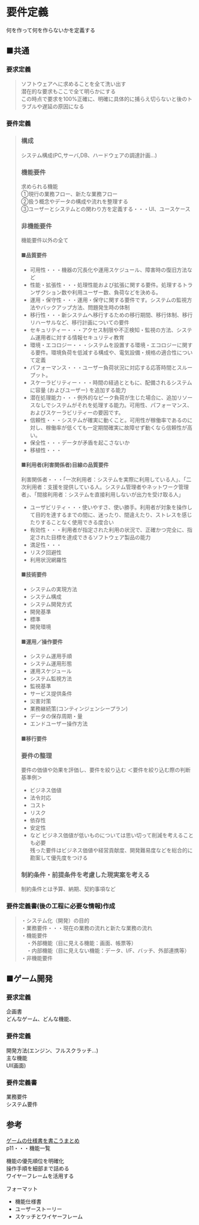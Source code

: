 # 要件定義
何を作って何を作らないかを定義する  
## ■共通
### 要求定義
> ソフトウェアへに求めることを全て洗い出す  
> 潜在的な要求もここで全て明らかにする  
> この時点で要求を100%正確に、明確に具体的に捕らえ切らないと後のトラブルや遅延の原因になる  
### 要件定義
> ### 構成
> システム構成(PC,サーバ,DB、ハードウェアの調達計画...)  
> ### 機能要件
> 求められる機能  
> ①現行の業務フロー、新たな業務フロー  
> ②扱う概念やデータの構成や流れを整理する  
> ③ユーザーとシステムとの関わり方を定義する・・・UI、ユースケース    
> ### 非機能要件
> 機能要件以外の全て  
> #### ■品質要件
> - 可用性・・・機器の冗長化や運用スケジュール、障害時の復旧方法など  
> - 性能・拡張性・・・処理性能および拡張に関する要件。処理するトランザクション数や利用ユーザー数、負荷などを決める。  
> - 運用・保守性・・・運用・保守に関する要件です。システムの監視方法やバックアップ方法、問題発生時の体制  
> - 移行性・・・新システムへ移行するための移行期間、移行体制、移行リハーサルなど、移行計画についての要件  
> - セキュリティー・・・アクセス制限や不正検知・監視の方法、システム運用者に対する情報セキュリティ教育
> - 環境・エコロジー・・・システムを設置する環境・エコロジーに関する要件。環境負荷を低減する構成や、電気設備・規格の適合性について定義
> - パフォーマンス・・・ユーザー負荷状況に対応する応答時間とスループット。
> - スケーラビリティー・・・時間の経過とともに、配備されるシステムに容量 (およびユーザー) を追加する能力    
> - 潜在処理能力・・・例外的なピーク負荷が生じた場合に、追加リソースなしでシステムがそれを処理する能力。可用性、パフォーマンス、およびスケーラビリティーの要因です。  
> - 信頼性・・・システムが確実に動くこと。可用性が稼働率であるのに対し、稼働率が低くても一定期間確実に故障せず動くなら信頼性が高い。  
> - 保全性・・・データが矛盾を起こさないか   
> - 移植性・・・  
> #### ■利用者(利害関係者)目線の品質要件
> 利害関係者・・・「一次利用者：システムを実際に利用している人」、「二次利用者：支援を提供している人。システム管理者やネットワーク管理者」、「間接利用者：システムを直接利用しないが出力を受け取る人」  
> - ユーザビリティ・・・使いやすさ、使い勝手。利用者が対象を操作して目的を達するまでの間に、迷ったり、間違えたり、ストレスを感じたりすることなく使用できる度合い  
> - 有効性・・・利用者が指定された利用の状況で、正確かつ完全に、指定された目標を達成できるソフトウェア製品の能力  
> - 満足性・・・  
> - リスク回避性  
> - 利用状況網羅性
> #### ■技術要件
> - システムの実現方法
> - システム構成
> - システム開発方式
> - 開発基準
> - 標準
> - 開発環境
> #### ■運用／操作要件
> - システム運用手順  
> - システム運用形態  
> - 運用スケジュール  
> - システム監視方法  
> - 監視基準  
> - サービス提供条件  
> - 災害対策  
> - 業務継続策(コンティンジェンシープラン)  
> - データの保存周期・量  
> - エンドユーザー操作方法
> #### ■移行要件
> ### 要件の整理
> 要件の価値や効果を評価し、要件を絞り込む
> ＜要件を絞り込む際の判断基準例＞
> - ビジネス価値
> - 法令対応
> - コスト
> - リスク
> - 依存性
> - 安定性
> - など
> ビジネス価値が低いものについては思い切って削減を考えることも必要  
> 残った要件はビジネス価値や経営貢献度、開発難易度などを総合的に勘案して優先度をつける  
> ### 制約条件・前提条件を考慮した現実案を考える
> 制約条件とは予算、納期、契約事項など
### 要件定義書(後の工程に必要な情報)作成
> ・システム化（開発）の目的   
> ・業務要件・・・現在の業務の流れと新たな業務の流れ   
> ・機能要件   
> 　・外部機能（目に見える機能：画面、帳票等）  
> 　・内部機能（目に見えない機能：データ、I/F、バッチ、外部連携等）  
> ・非機能要件

## ■ゲーム開発
### 要求定義
企画書  
どんなゲーム、どんな機能、
### 要件定義
開発方法(エンジン、フルスクラッチ...)  
主な機能  
UI(画面)  
### 要件定義書
業務要件  
システム要件  

## 参考
[ゲームの仕様書を書こうまとめ](https://www.slideshare.net/ChizuruSugimoto/ss-177364439)  
p11・・・機能一覧  

機能の優先順位を明確化  
操作手順を細部まで詰める  
ワイヤーフレームを活用する  

フォーマット
- 機能仕様書
- ユーザーストーリー
- スケッチとワイヤーフレーム  

<!-- 
# 推敲2
### ■共通
#### ・要求定義
まずクライアントが要求定義(=システム開発に求めることをまとめる)をする。  
これを受けて要件定義を行うが、クライアントは潜在的な要求を抱えている場合が多く、この時点でヒアリングして要求を100%正確に、明確に具体的に捕らえないと後のトラブルや遅延の原因になる。  
#### ・要件定義
要件定義では、要求定義を受けてシステム要件への落とし込みをする。    
予算や納期の関係で全ての要求は叶えられないので、要求を整理して、本当に必要なもののみに絞り込む。  
##### システムの全体的な構成
システム構成(PC,サーバ,DB、ハードウェアの調達...)
##### ・機能要件/非機能要件
###### 機能要件
求められる機能  
###### 非機能要件
機能以外の全て  
・品質要件(機能性、信頼性、使用性、効率性、保守性、移植性)  
・利用者視点の品質要件(有効性、効率性、満足性、リスク回避性、利用状況網羅性)  
・技術要件(システムの実現方法、システム構成、システム開発方式、開発基準、標準、開発環境)  
・運用／操作要件(システム運用手順、システム運用形態、運用スケジュール、システム監視方法、監視基準、サービス提供条件、災害対策、業務継続策(コンティンジェンシープラン)、データの保存周期・量、エンドユーザー操作方法)  
・移行要件  
『機能以外』のユーザービリティ、性能、拡張性、セキュリティなどの品質的に関連するもの全般
##### ・要件を整理する
要件の価値や効果を評価し、要件を絞り込む
＜要件を絞り込む際の判断基準例＞
・ビジネス価値
・法令対応
・コスト
・リスク
・依存性
・安定性など
ビジネス価値が低いについては思い切って削減を提案することも必要  
残った要件はビジネス価値や経営貢献度、開発難易度などを総合的に勘案して優先度をつける  
##### ・制約条件・前提条件を考慮した現実案を考える
制約条件とは予算、納期、契約事項など  
##### ・要件定義書(後の工程に必要な情報)
・システム化（開発）の目的  
・業務要件・・・現在の業務の流れと新たな業務の流れ  
・機能要件  
　・外部機能（目に見える機能：画面、帳票等）  
　・内部機能（目に見えない機能：データ、I/F、バッチ、外部連携等）  
・非機能要件  
　・可用性  
　・性能  
　・セキュリティー  
-->

<!-- 
# 推敲
[要件定義とは？作成手順や前後の流れをわかりやすく解説！](https://service.shiftinc.jp/column/8507/)  
### 共通
要件定義とは、求められる条件（要件）の内容や意味を、他と区別できるように明らかにする（定義）という意味の言葉で、システム開発の「目的」を明確にする作業のことを指します。  
システム開発で実装する範囲や内容（システム要件）を決定するための開発工程のひとつです。  

#### 要求定義
クライアントがいる場合はクライアントがまず要求定義(=システム開発に求めることをまとめる)をする。  
これを受けて要件定義を行うが、クライアントは潜在的な要求を抱えている場合が多く、この時点でヒアリングして要求を100%正確に、明確に具体的に捕らえないと後のトラブルや遅延の原因になる。  
①ヒアリングは利害関係者を洗い出して抜け漏れなく行う。各関係者の特性や影響度、関係者間の関係などについても調べておく。  
②ビジネス目標を確認する。ビジネス目標を軸に、要件の整理・優先順位付けをする。  
③初期要件を抽出する  
④非機能要件を確認する  
⑤要件の価値や効果を評価し、要件を絞り込む  
＜要件を絞り込む際の判断基準例＞
・ビジネス価値
・法令対応
・コスト
・リスク
・依存性
・安定性など
ビジネス価値が低いについては思い切って削減を提案することも必要  
残った要件はビジネス価値や経営貢献度、開発難易度などを総合的に勘案して優先度をつける。  
⑥制約条件・前提条件を考慮した現実案を考える   
制約条件とは予算、納期、契約事項など  
前提条件とは、開発作業を行ううえで、開発側(受注側)がユーザー側などから提供を受けられることを前提にしている内容  
たとえばユーザー側の関係者が成果物のレビューにどの程度の時間を割けるか、受入テストは何名でおこなってくれるかなどの内容  
逆に、ユーザー側が考えている前提条件(開発側はこのように作業を進めてくれるはず、など)もある。  
一般的に前提条件は、自分に都合のよい内容になるので、その前提が満たされるかどうかも要件定義の段階で確認しておく必要がある  
その内容は、制約条件の一部となり要件の内容や範囲を制約する  
⑦要件定義書を作成して利害関係者に承認してもらう  
要件定義書は、ユーザー側の利害関係者にレビューしてもらい承認してもらう必要があるので、利害関係者にとって必要な情報を網羅するとともに、ユーザー側も開発側も理解しやすい形で文書化する。  
文章表現が中心になるが、文章だけでは説明しにくい(わかりにくい)ところは、モデル化技法や図表表現も使う。  

＜よく使われるモデル化技法や図表＞  
・業務フロー図(BPMNなど)  
・データモデル図(ER図)  
・エンティティ機能関連マトリックス(CRUD図)  
■抜け、漏れ、あいまいさの回避  
これらをなくすコツは、テストができるように要件を書くこと  

アジャイル開発のユーザーストーリーでは、注意することの頭文字をとってINVESTを意識して書くというのがあります。最後のTはTestable(テストできる)を表します。  

＜ユーザーストーリーを書くときのINVEST＞  
　I：Independent(独立して優先順位が付けられる)  
　N：Negotiable(何をつくるのかの案が調整可能である)  
　V：Valuable(価値がある)  
　E：Estimable(見積もり可能である)  
　S：Small(チームで扱いやすい手ごろなサイズである)  
　T：Testable(テストできる)  


#### 要件定義
要件定義では、要求定義を受けてシステム要件への落とし込みをする。    
予算や納期の関係で全ての要求は叶えられないので、要求を整理して、本当に必要なもののみに絞り込む。  

#### 要件の整理
大きく「必須要求」「希望要求」に分かれる。

##### 機能要件/非機能要件
###### 機能要件
どのような機能を作るか
###### 非機能要件
どのように動くシステムを作るか、および運用や保守に関する条件や作業内容など  
・品質要件(機能性、信頼性、使用性、効率性、保守性、移植性)  
・利用者視点の品質要件(有効性、効率性、満足性、リスク回避性、利用状況網羅性)  
・技術要件(システムの実現方法、システム構成、システム開発方式、開発基準、標準、開発環境)  
・運用／操作要件(システム運用手順、システム運用形態、運用スケジュール、システム監視方法、監視基準、サービス提供条件、災害対策、業務継続策(コンティンジェンシープラン)、データの保存周期・量、エンドユーザー操作方法)  
・移行要件  
-->
